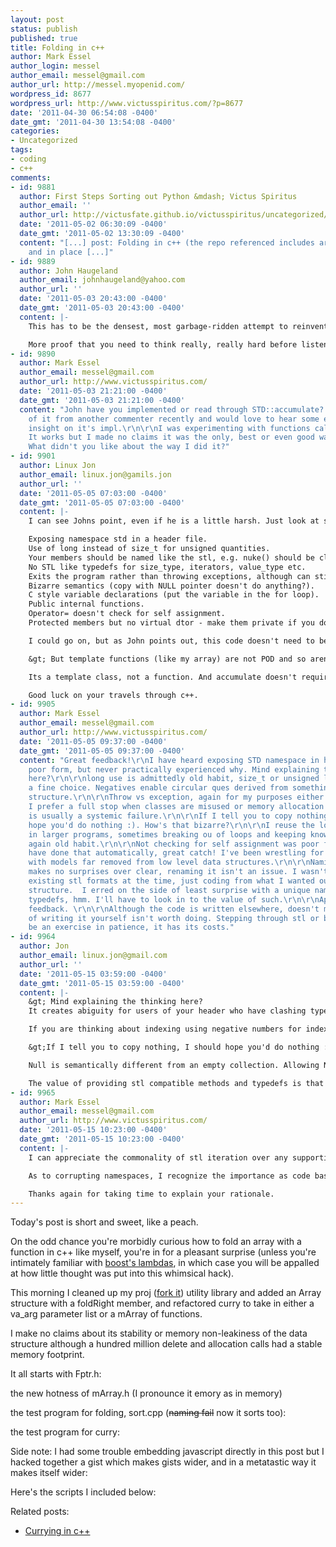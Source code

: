 ```yaml
---
layout: post
status: publish
published: true
title: Folding in c++
author: Mark Essel
author_login: messel
author_email: messel@gmail.com
author_url: http://messel.myopenid.com/
wordpress_id: 8677
wordpress_url: http://www.victusspiritus.com/?p=8677
date: '2011-04-30 06:54:08 -0400'
date_gmt: '2011-04-30 13:54:08 -0400'
categories:
- Uncategorized
tags:
- coding
- c++
comments:
- id: 9881
  author: First Steps Sorting out Python &mdash; Victus Spiritus
  author_email: ''
  author_url: http://victusfate.github.io/victusspiritus/uncategorized/2011/05/02/first-steps-sorting-out-python/
  date: '2011-05-02 06:30:09 -0400'
  date_gmt: '2011-05-02 13:30:09 -0400'
  content: "[...] post: Folding in c++ (the repo referenced includes array splitting
    and in place [...]"
- id: 9889
  author: John Haugeland
  author_email: johnhaugeland@yahoo.com
  author_url: ''
  date: '2011-05-03 20:43:00 -0400'
  date_gmt: '2011-05-03 20:43:00 -0400'
  content: |-
    This has to be the densest, most garbage-ridden attempt to reinvent std::accumulate() I've ever seen.

    More proof that you need to think really, really hard before listening to a blogger.
- id: 9890
  author: Mark Essel
  author_email: messel@gmail.com
  author_url: http://www.victusspiritus.com/
  date: '2011-05-03 21:21:00 -0400'
  date_gmt: '2011-05-03 21:21:00 -0400'
  content: "John have you implemented or read through STD::accumulate? I just heard
    of it from another commenter recently and would love to hear some experienced
    insight on it's impl.\r\n\r\nI was experimenting with functions calling functions.
    It works but I made no claims it was the only, best or even good way to do it.
    What didn't you like about the way I did it?"
- id: 9901
  author: Linux Jon
  author_email: linux.jon@gamils.jon
  author_url: ''
  date: '2011-05-05 07:03:00 -0400'
  date_gmt: '2011-05-05 07:03:00 -0400'
  content: |-
    I can see Johns point, even if he is a little harsh. Just look at some  mArray implementation issues:

    Exposing namespace std in a header file.
    Use of long instead of size_t for unsigned quantities.
    Your members should be named like the stl, e.g. nuke() should be clear().
    No STL like typedefs for size_type, iterators, value_type etc.
    Exits the program rather than throwing exceptions, although can still throw exceptions through operator new.
    Bizarre semantics (copy with NULL pointer doesn't do anything?).
    C style variable declarations (put the variable in the for loop).
    Public internal functions.
    Operator= doesn't check for self assignment.
    Protected members but no virtual dtor - make them private if you don't want people to inherit from it.

    I could go on, but as John points out, this code doesn't need to be written at all.

    &gt; But template functions (like my array) are not POD and so aren't supported by this.

    Its a template class, not a function. And accumulate doesn't require POD data.

    Good luck on your travels through c++.
- id: 9905
  author: Mark Essel
  author_email: messel@gmail.com
  author_url: http://www.victusspiritus.com/
  date: '2011-05-05 09:37:00 -0400'
  date_gmt: '2011-05-05 09:37:00 -0400'
  content: "Great feedback!\r\nI have heard exposing STD namespace in headers was
    poor form, but never practically experienced why. Mind explaining the thinking
    here?\r\n\r\nlong use is admittedly old habit, size_t or unsigned long would be
    a fine choice. Negatives enable circular ques derived from something like this
    structure.\r\n\r\nThrow vs exception, again for my purposes either is acceptable.
    I prefer a full stop when classes are misused or memory allocation fails, as it
    is usually a systemic failure.\r\n\r\nIf I tell you to copy nothing, I should
    hope you'd do nothing :). How's that bizarre?\r\n\r\nI reuse the looping vars
    in larger programs, sometimes breaking ou of loops and keeping knowledge of when,
    again old habit.\r\n\r\nNot checking for self assignment was poor form. I should
    have done that automatically, great catch! I've been wrestling for months at work
    with models far removed from low level data structures.\r\n\r\nNaming- if nuke
    makes no surprises over clear, renaming it isn't an issue. I wasn't looking at
    existing stl formats at the time, just coding from what I wanted out of an array
    structure.  I erred on the side of least surprise with a unique name.\r\n\r\nstl
    typedefs, hmm. I'll have to look in to the value of such.\r\n\r\nAppreciate the
    feedback. \r\n\r\nAlthough the code is written elsewhere, doesn't mean the experience
    of writing it yourself isn't worth doing. Stepping through stl or boost code can
    be an exercise in patience, it has its costs."
- id: 9964
  author: Jon
  author_email: linux.jon@gmail.com
  author_url: ''
  date: '2011-05-15 03:59:00 -0400'
  date_gmt: '2011-05-15 03:59:00 -0400'
  content: |-
    &gt; Mind explaining the thinking here?
    It creates abiguity for users of your header who have clashing types/variables in their own namespace.

    If you are thinking about indexing using negative numbers for indexing you aren't really in the c++ mindset I'd wager. You should be using insert_iterators and reverse iterators to go backwards/add backwards. Indexing is generally poor form compared to using iterators/algorithms (e.g. std::accumulate/std::transform as pointed out above).

    &gt;If I tell you to copy nothing, I should hope you'd do nothing :). How's that bizarre?

    Null is semantically different from an empty collection. Allowing NULL to propigate through your programs is generally a bad idea, particularly in larger apps. You cannot tell an invalid ptr from an empty collection.

    The value of providing stl compatible methods and typedefs is that you don't need to document your classes as heavily, and std algorithms will work on them automatically.
- id: 9965
  author: Mark Essel
  author_email: messel@gmail.com
  author_url: http://www.victusspiritus.com/
  date: '2011-05-15 10:23:00 -0400'
  date_gmt: '2011-05-15 10:23:00 -0400'
  content: |-
    I can appreciate the commonality of stl iteration over any supporting collections, even if I'm rusty at using stl structures (recently that's changed in the last 2-3 months, maps of key/ptrs come in handy).

    As to corrupting namespaces, I recognize the importance as code bases grow, I just haven't run into naming problems too often. In the past we used names like (Lib)(Utility) to avoid conflicts. Only in my current integration work have I had to really be careful with our older libraries includes. I'll do a full sweep on namespaces in headers, based on your feedback. I don't want to step on other folks vector definitions because I lazily added using namespace std in headers. The one bonus is that it kept us from ever reusing stl reserved class names.

    Thanks again for taking time to explain your rationale.
---
```

<p>Today's post is short and sweet, like a peach. </p>
<p>On the odd chance you're morbidly curious how to fold an array with a function in c++ like myself, you're in for a pleasant surprise (unless you're intimately familiar with <a href="http://www.boost.org/doc/libs/1_46_0/libs/mpl/doc/refmanual/fold.html">boost's lambdas</a>, in which case you will be appalled at how little thought was put into this whimsical hack).</p>
<p>This morning I cleaned up my proj (<a href="https://github.com/victusfate/proj">fork it</a>) utility library and added an Array structure with a foldRight member, and refactored curry to take in either a va_arg parameter list or a mArray of functions.</p>
<p>I make no claims about its stability or memory non-leakiness of the data structure although a hundred million delete and allocation calls had a stable memory footprint.</p>
<p>It all starts with Fptr.h:<br />
<script src="https://gist.github.com/949676.js"> </script></p>
<p>the new hotness of mArray.h (I pronounce it emory as in memory)<br />
<script src="https://gist.github.com/949678.js"> </script></p>
<p>the test program for folding, sort.cpp (<del>naming fail</del> now it sorts too):<br />
<script src="https://gist.github.com/949679.js"> </script></p>
<p>the test program for curry:<br />
<script src="https://gist.github.com/949681.js"> </script></p>
<p>Side note: I had some trouble embedding javascript directly in this post but I hacked together a gist which makes gists wider, and in a metatastic way it makes itself wider:<br />
<script src="https://gist.github.com/949945.js"> </script></p>
<p>Here's the scripts I included below:<br />
<script src="https://gist.github.com/949951.js"> </script></p>
<p>Related posts:</p>
<ul>
<li><a href="http://victusfate.github.io/victusspiritus/uncategorized/2011/04/28/currying-in-c/">Currying in c++</a></li>
</ul>
<p><script type="text/javascript" src="https://ajax.googleapis.com/ajax/libs/jquery/1.5.1/jquery.min.js"></script><br />
<script type="text/javascript" src="https://ajax.googleapis.com/ajax/libs/jqueryui/1.8.10/jquery-ui.min.js"></script><br />
<script type="text/javascript"<br />
src="https://gist.github.com/raw/949945/1468755b2659aa0206ef4b0060100b152f44a8d3/growingdivs.js"></script></p>
